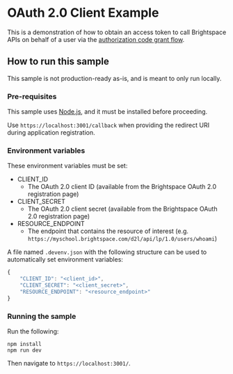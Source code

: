 # OAuth 2.0 Client Example

This is a demonstration of how to obtain an access token to call Brightspace APIs on behalf of a user via the [authorization code grant flow](https://tools.ietf.org/html/rfc6749#section-4).

## How to run this sample

This sample is not production-ready as-is, and is meant to only run locally.

### Pre-requisites

This sample uses [Node.js](https://nodejs.org), and it must be installed before proceeding.

Use `https://localhost:3001/callback` when providing the redirect URI during application registration.

### Environment variables

These environment variables must be set:

* CLIENT_ID
  * The OAuth 2.0 client ID (available from the Brightspace OAuth 2.0 registration page)
* CLIENT_SECRET
  * The OAuth 2.0 client secret (available from the Brightspace OAuth 2.0 registration page)
* RESOURCE_ENDPOINT
  * The endpoint that contains the resource of interest (e.g. `https://myschool.brightspace.com/d2l/api/lp/1.0/users/whoami`)

A file named `.devenv.json` with the following structure can be used to automatically set environment variables:

```js
{
    "CLIENT_ID": "<client_id>",
    "CLIENT_SECRET": "<client_secret>",
    "RESOURCE_ENDPOINT": "<resource_endpoint>"
}
```

### Running the sample

Run the following:
```
npm install
npm run dev
```

Then navigate to `https://localhost:3001/`.
